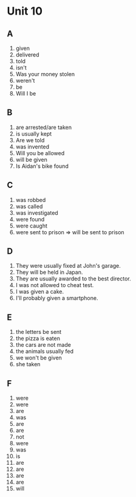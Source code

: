 # Unit 10

## A
1. given
2. delivered
3. told
4. isn't
5. Was your money stolen
6. weren't
7. be
8. Will I be

## B
1. are arrested/are taken
2. is usually kept
3. Are we told
4. was invented
5. Will you be allowed
6. will be given
7. Is Aidan's bike found

## C
1. was robbed
2. was called
3. was investigated
4. were found
5. were caught
6. were sent to prison => will be sent to prison

## D
1. They were usually fixed at John's garage.
2. They will be held in Japan.
3. They are usually awarded to the best director.
4. I was not allowed to cheat test.
5. I was given a cake.
6. I'll probably given a smartphone.

## E
1. the letters be sent
2. the pizza is eaten
3. the cars are not made
4. the animals usually fed
5. we won't be given
6. she taken

## F
1. were
2. were
3. are
4. was
5. are
6. are
7. not
8. were
9. was
10. is
11. are
12. are
13. are
14. are
15. will
